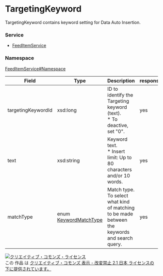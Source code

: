 

# TargetingKeyword

TargetingKeyword contains keyword setting for Data Auto Insertion.

### Service

+ [FeedItemService](../../services/FeedItemService.md)

### Namespace

[FeedItemService#Namespace](../../services/FeedItemService.md#namespace)

| Field | Type | Description | response | get | add | set | remove |
| ----- | ---- | ----------- | -------- | --------- | --------- | --------- | --------- |
| targetingKeywordId | xsd:long | ID to identify the Targeting keyword (text).<br/>* To deactive, set &#34;0&#34;. | yes | - | - | Optional | - | |
| text | xsd:string | Keyword text.<br/>* Insert limit: Up to 80 characters and/or 10 words. | yes | - | Requirement | Requirement | - | |
| matchType | enum [KeywordMatchType](./KeywordMatchType.md) | Match type.<br/>To select what kind of matching to be made between the keywords and search query. | yes | - | Requirement | Requirement | - | |

<a rel="license" href="http://creativecommons.org/licenses/by-nd/2.1/jp/"><img alt="クリエイティブ・コモンズ・ライセンス" style="border-width:0" src="https://i.creativecommons.org/l/by-nd/2.1/jp/88x31.png" /></a><br />この 作品 は <a rel="license" href="http://creativecommons.org/licenses/by-nd/2.1/jp/">クリエイティブ・コモンズ 表示 - 改変禁止 2.1 日本 ライセンスの下に提供されています。</a>
